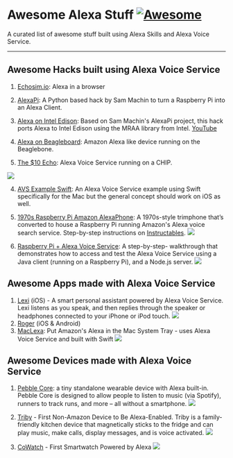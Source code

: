 # Awesome Alexa Stuff  [![Awesome](https://cdn.rawgit.com/sindresorhus/awesome/d7305f38d29fed78fa85652e3a63e154dd8e8829/media/badge.svg)](https://github.com/sindresorhus/awesome)

A curated list of awesome stuff built using Alexa Skills and Alexa Voice Service. 

___

## Awesome Hacks built using Alexa Voice Service

1. [Echosim.io](https://echosim.io/): Alexa in a browser

2. [AlexaPi](https://github.com/sammachin/AlexaPi): A Python based hack by Sam Machin to turn a Raspberry Pi into an Alexa Client.

3. [Alexa on Intel Edison](https://github.com/pedrominatel/intel-edison-alexa): Based on Sam Machin's AlexaPi project, this hack ports Alexa to Intel Edison using the MRAA library from Intel. [YouTube](https://www.youtube.com/watch?v=gnmpcSXOh4U)

4. [Alexa on Beagleboard](https://www.hackster.io/fcooper27/beaglealexa-56f174): Amazon Alexa like device running on the Beaglebone.

3. [The $10 Echo](http://sammachin.com/the-10-echo/): Alexa Voice Service running on a CHIP.

  ![](https://i.ytimg.com/vi/Z1HGJyfoUBE/mqdefault.jpg)

4. [AVS Example Swift](https://github.com/carsonmcdonald/AVSExample-Swift): An Alexa Voice Service example using Swift specifically for the Mac but the general concept should work on iOS as well.

5. [1970s Raspberry Pi Amazon AlexaPhone](http://lifehacker.com/use-a-raspberry-pi-to-add-alexa-voice-search-to-an-old-1771217709): A 1970s-style trimphone that’s converted to house a Raspberry Pi running Amazon's Alexa voice search service. Step-by-step instructions on [Instructables](http://www.instructables.com/id/1970s-Raspberry-Pi-Amazon-AlexaPhone/).
![](http://cdn.instructables.com/FXR/OKLU/IMZ4240V/FXROKLUIMZ4240V.MEDIUM.jpg)

6. [Raspberry Pi + Alexa Voice Service](https://github.com/amzn/alexa-avs-raspberry-pi): A step-by-step- walkthrough that demonstrates how to access and test the Alexa Voice Service using a Java client (running on a Raspberry Pi), and a Node.js server.
![](https://github.com/amzn/alexa-avs-raspberry-pi/raw/master/assets/rpi-5.jpg)
 


## Awesome Apps made with Alexa Voice Service

1. [Lexi](https://itunes.apple.com/us/app/lexi-for-alexa-voice-services/id1092933088?mt=8) (iOS) - A smart personal assistant powered by Alexa Voice Service. Lexi listens as you speak, and then replies through the speaker or headphones connected to your iPhone or iPod touch. 
![](http://a3.mzstatic.com/us/r30/Purple30/v4/b9/eb/1d/b9eb1d0e-33ae-b163-90d7-14c715a47a11/screen322x572.jpeg)
2. [Roger](https://rogertalk.com/) (iOS & Android)
3. [MacLexa](https://github.com/kunal732/MacLexa): Put Amazon's Alexa in the Mac System Tray - uses Alexa Voice Service and built with Swift
![](https://camo.githubusercontent.com/e4f7d4fbf85b14e6a82d1013032219614245fc9a/687474703a2f2f692e696d6775722e636f6d2f4433615643366a2e706e67)


## Awesome Devices made with Alexa Voice Service

1. [Pebble Core](https://developer.amazon.com/public/community/post/Tx3ODRPXT6P3TLB/Alexa-Comes-to-Pebble-Core;-Take-it-on-Your-Next-Run): a tiny standalone wearable device with Alexa built-in. Pebble Core is designed to allow people to listen to music (via Spotify), runners to track runs, and more – all without a smartphone.
![](https://cdn2.wtvox.com/wp-content/uploads/2016/05/pebble-core-design-and-specs.jpg)

2. [Triby](https://developer.amazon.com/public/community/post/TxJLNN8EPI9NP1/Invoxia-Launches-Triby,-the-First-Non-Amazon-Device-to-Be-Alexa-Enabled) - First Non-Amazon Device to Be Alexa-Enabled. Triby is a family-friendly kitchen device that magnetically sticks to the fridge and can play music, make calls, display messages, and is voice activated.
![](http://www.invoxia.com/wp-content/uploads/2016/03/Triby-bleu-alexa.jpg)

3. [CoWatch](https://developer.amazon.com/public/community/post/TxU7Q817AYRO8Q/Introducing-CoWatch:-The-First-Smartwatch-Powered-by-Alexa) - First Smartwatch Powered by Alexa
![](https://c1.iggcdn.com/indiegogo-media-prod-cld/image/upload/c_limit,w_620/v1460981661/00_-_Header-3_usjb8d.jpg)
